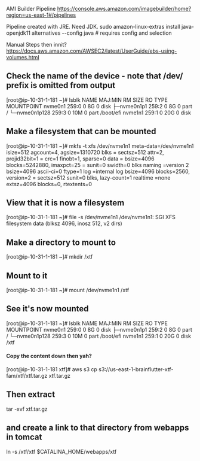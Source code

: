 AMI Builder Pipeline
https://console.aws.amazon.com/imagebuilder/home?region=us-east-1#/pipelines

Pipeline created with JRE.  Need JDK.
sudo amazon-linux-extras install java-openjdk11
alternatives --config java     # requires config and selection


Manual Steps then innit?
https://docs.aws.amazon.com/AWSEC2/latest/UserGuide/ebs-using-volumes.html
## Check the name of the device - note that /dev/ prefix is omitted from output
[root@ip-10-31-1-181 ~]# lsblk
NAME          MAJ:MIN RM SIZE RO TYPE MOUNTPOINT
nvme0n1       259:0    0   8G  0 disk 
├─nvme0n1p1   259:2    0   8G  0 part /
└─nvme0n1p128 259:3    0  10M  0 part /boot/efi
nvme1n1       259:1    0  20G  0 disk 

## Make a filesystem that can be mounted
[root@ip-10-31-1-181 ~]# mkfs -t xfs /dev/nvme1n1
meta-data=/dev/nvme1n1           isize=512    agcount=4, agsize=1310720 blks
         =                       sectsz=512   attr=2, projid32bit=1
         =                       crc=1        finobt=1, sparse=0
data     =                       bsize=4096   blocks=5242880, imaxpct=25
         =                       sunit=0      swidth=0 blks
naming   =version 2              bsize=4096   ascii-ci=0 ftype=1
log      =internal log           bsize=4096   blocks=2560, version=2
         =                       sectsz=512   sunit=0 blks, lazy-count=1
realtime =none                   extsz=4096   blocks=0, rtextents=0

## View that it is now a filesystem
[root@ip-10-31-1-181 ~]# file -s /dev/nvme1n1
/dev/nvme1n1: SGI XFS filesystem data (blksz 4096, inosz 512, v2 dirs)

## Make a directory to mount to
[root@ip-10-31-1-181 ~]# mkdir /xtf

## Mount to it
[root@ip-10-31-1-181 ~]# mount /dev/nvme1n1 /xtf

## See it's now mounted
[root@ip-10-31-1-181 ~]# lsblk
NAME          MAJ:MIN RM SIZE RO TYPE MOUNTPOINT
nvme0n1       259:0    0   8G  0 disk 
├─nvme0n1p1   259:2    0   8G  0 part /
└─nvme0n1p128 259:3    0  10M  0 part /boot/efi
nvme1n1       259:1    0  20G  0 disk /xtf

#### Copy the content down then yah?
[root@ip-10-31-1-181 xtf]# aws s3 cp s3://us-east-1-brainflutter-xtf-fam/xtf/xtf.tar.gz xtf.tar.gz

## Then extract
tar -xvf xtf.tar.gz

## and create a link to that directory from webapps in tomcat
ln -s /xtf/xtf $CATALINA_HOME/webapps/xtf